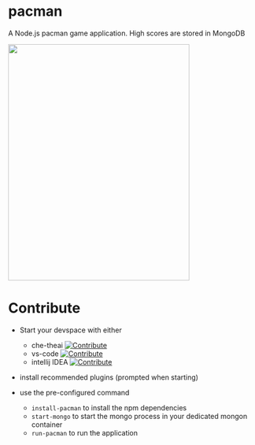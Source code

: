 # pacman
A Node.js pacman game application. High scores are stored in MongoDB

<img src="images/pacman.gif" width="368" height="480" />


# Contribute
- Start your devspace with either
  - che-theai [![Contribute](https://www.eclipse.org/che/contribute.svg)](https://devspaces.apps-crc.testing#https://github.com/joelapatatechaude/pacman)
  - vs-code [![Contribute](https://www.eclipse.org/che/contribute.svg)](https://devspaces.apps-crc.testing/#https://github.com/joelapatatechaude/pacman?che-editor=che-incubator/che-code/insiders)
  - intellij IDEA [![Contribute](https://www.eclipse.org/che/contribute.svg)](https://devspaces.apps-crc.testing/#https://github.com/joelapatatechaude/pacman?che-incubator/che-idea/latest)

- install recommended plugins (prompted when starting)

- use the pre-configured command
  - `install-pacman` to install the npm dependencies
  - `start-mongo` to start the mongo process in your dedicated mongon container
  - `run-pacman` to run the application

  
  

  






